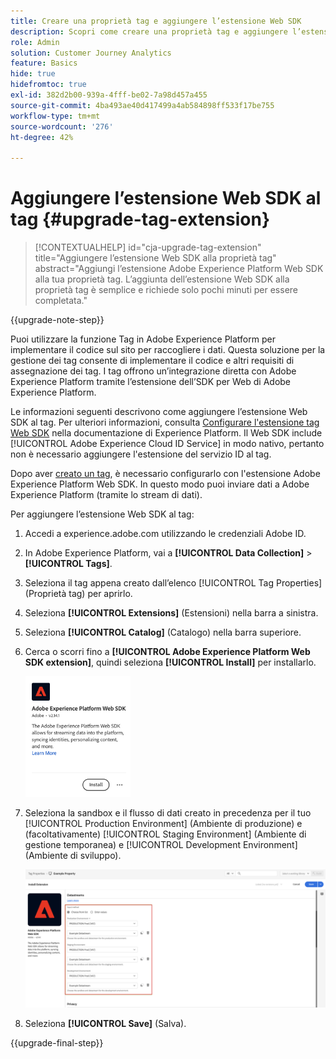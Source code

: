 ```yaml
---
title: Creare una proprietà tag e aggiungere l’estensione Web SDK
description: Scopri come creare una proprietà tag e aggiungere l’estensione Web SDK
role: Admin
solution: Customer Journey Analytics
feature: Basics
hide: true
hidefromtoc: true
exl-id: 382d2b00-939a-4fff-be02-7a98d457a455
source-git-commit: 4ba493ae40d417499a4ab584898ff533f17be755
workflow-type: tm+mt
source-wordcount: '276'
ht-degree: 42%

---
```


# Aggiungere l’estensione Web SDK al tag {#upgrade-tag-extension}

<!-- markdownlint-disable MD034 -->

>[!CONTEXTUALHELP]
>id="cja-upgrade-tag-extension"
>title="Aggiungere l’estensione Web SDK alla proprietà tag"
>abstract="Aggiungi l’estensione Adobe Experience Platform Web SDK alla tua proprietà tag. L’aggiunta dell’estensione Web SDK alla proprietà tag è semplice e richiede solo pochi minuti per essere completata."

<!-- markdownlint-enable MD034 -->

{{upgrade-note-step}}

Puoi utilizzare la funzione Tag in Adobe Experience Platform per implementare il codice sul sito per raccogliere i dati. Questa soluzione per la gestione dei tag consente di implementare il codice e altri requisiti di assegnazione dei tag. I tag offrono un’integrazione diretta con Adobe Experience Platform tramite l’estensione dell’SDK per Web di Adobe Experience Platform.

Le informazioni seguenti descrivono come aggiungere l’estensione Web SDK al tag. Per ulteriori informazioni, consulta [Configurare l&#39;estensione tag Web SDK](https://experienceleague.adobe.com/en/docs/experience-platform/tags/extensions/client/web-sdk/web-sdk-extension-configuration) nella documentazione di Experience Platform. Il Web SDK include [!UICONTROL Adobe Experience Cloud ID Service] in modo nativo, pertanto non è necessario aggiungere l&#39;estensione del servizio ID al tag.

Dopo aver [creato un tag](/help/getting-started/cja-upgrade/cja-upgrade-tag-property.md), è necessario configurarlo con l&#39;estensione Adobe Experience Platform Web SDK. In questo modo puoi inviare dati a Adobe Experience Platform (tramite lo stream di dati).

Per aggiungere l’estensione Web SDK al tag:

1. Accedi a experience.adobe.com utilizzando le credenziali Adobe ID.

1. In Adobe Experience Platform, vai a **[!UICONTROL Data Collection]** > **[!UICONTROL Tags]**.

1. Seleziona il tag appena creato dall’elenco [!UICONTROL Tag Properties] (Proprietà tag) per aprirlo.

1. Seleziona **[!UICONTROL Extensions]** (Estensioni) nella barra a sinistra.

1. Seleziona **[!UICONTROL Catalog]** (Catalogo) nella barra superiore.

1. Cerca o scorri fino a **[!UICONTROL Adobe Experience Platform Web SDK extension]**, quindi seleziona **[!UICONTROL Install]** per installarlo.

   <img src="assets/aepwebsdk-extension.png" width="35%"/>

1. Seleziona la sandbox e il flusso di dati creato in precedenza per il tuo [!UICONTROL Production Environment] (Ambiente di produzione) e (facoltativamente) [!UICONTROL Staging Environment] (Ambiente di gestione temporanea) e [!UICONTROL Development Environment] (Ambiente di sviluppo).

   ![Configurazione dell’estensione AEP Web SDK](assets/aepwebsk-extension-datastreams.png)

1. Seleziona **[!UICONTROL Save]** (Salva).

{{upgrade-final-step}}
